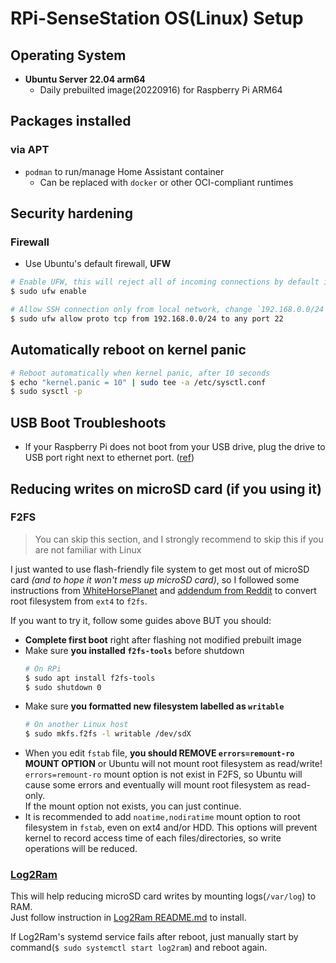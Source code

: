 RPi-SenseStation OS(Linux) Setup
================================

## Operating System
 - **Ubuntu Server 22.04 arm64**
   - Daily prebuilted image(20220916) for Raspberry Pi ARM64

## Packages installed
 ### via APT
  - `podman` to run/manage Home Assistant container
    - Can be replaced with `docker` or other OCI-compliant runtimes
  
## Security hardening
 ### Firewall
  - Use Ubuntu's default firewall, **UFW**
  ```sh
  # Enable UFW, this will reject all of incoming connections by default if there's no allow rules
  $ sudo ufw enable

  # Allow SSH connection only from local network, change `192.168.0.0/24` with your local network IP range
  $ sudo ufw allow proto tcp from 192.168.0.0/24 to any port 22
  ```

## Automatically reboot on kernel panic
```sh
# Reboot automatically when kernel panic, after 10 seconds
$ echo "kernel.panic = 10" | sudo tee -a /etc/sysctl.conf
$ sudo sysctl -p
```

## USB Boot Troubleshoots
 - If your Raspberry Pi does not boot from your USB drive, plug the drive to USB port right next to ethernet port. ([ref](https://askubuntu.com/questions/1363043/can-ubuntu-server-20-04-64-bit-boot-from-usb-device-on-rpi-3b))

## Reducing writes on microSD card (if you using it)
 ### F2FS
 > You can skip this section, and I strongly recommend to skip this if you are not familiar with Linux

 I just wanted to use flash-friendly file system to get most out of microSD card *(and to hope it won't mess up microSD card)*, so I followed some instructions from [WhiteHorsePlanet](http://whitehorseplanet.org/gate/topics/documentation/public/howto_ext4_to_f2fs_root_partition_raspi.html) and [addendum from Reddit](https://www.reddit.com/r/raspberry_pi/comments/f7cmm8/switched_to_f2fs_heres_some_things_to_know/) to convert root filesystem from `ext4` to `f2fs`.

 If you want to try it, follow some guides above BUT you should:
   - **Complete first boot** right after flashing not modified prebuilt image
   - Make sure **you installed `f2fs-tools`** before shutdown
     ```sh
     # On RPi
     $ sudo apt install f2fs-tools
     $ sudo shutdown 0
     ```
   - Make sure **you formatted new filesystem labelled as `writable`**
     ```sh
     # On another Linux host
     $ sudo mkfs.f2fs -l writable /dev/sdX
     ```
   - When you edit `fstab` file, **you should REMOVE `errors=remount-ro` MOUNT OPTION** or Ubuntu will not mount root filesystem as read/write!  
     `errors=remount-ro` mount option is not exist in F2FS, so Ubuntu will cause some errors and eventually will mount root filesystem as read-only.  
     If the mount option not exists, you can just continue.
   - It is recommended to add `noatime,nodiratime` mount option to root filesystem in `fstab`, even on ext4 and/or HDD. This options will prevent kernel to record access time of each files/directories, so write operations will be reduced.

 ### [Log2Ram](https://github.com/azlux/log2ram)
 This will help reducing microSD card writes by mounting logs(`/var/log`) to RAM.  
 Just follow instruction in [Log2Ram README.md](https://github.com/azlux/log2ram) to install.

 If Log2Ram's systemd service fails after reboot, just manually start by command(`$ sudo systemctl start log2ram`) and reboot again.
